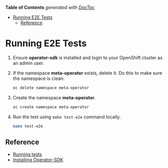 <!-- START doctoc generated TOC please keep comment here to allow auto update -->
<!-- DON'T EDIT THIS SECTION, INSTEAD RE-RUN doctoc TO UPDATE -->
**Table of Contents**  *generated with [DocToc](https://github.com/thlorenz/doctoc)*

- [Running E2E Tests](#running-e2e-tests)
    - [Reference](#reference)

<!-- END doctoc generated TOC please keep comment here to allow auto update -->

# Running E2E Tests

1. Ensure **operator-sdk** is installed and login to your OpenShift cluster as an admin user.

1. If the namespace **meta-operator** exists, delete it. Do this to make sure the namespace is clean.

    ```bash
    oc delete namespace meta-operator
    ```

1. Create the namespace **meta-operator**.

    ```bash
    oc create namespace meta-operator
    ```

1. Run the test using `make test-e2e`  command locally.

    ```bash
    make test-e2e
    ```

## Reference

- [Running tests](https://github.com/operator-framework/operator-sdk/blob/master/doc/test-framework/writing-e2e-tests.md#running-the-tests)
- [Installing Operator-SDK](https://github.com/operator-framework/operator-sdk#quick-start)
